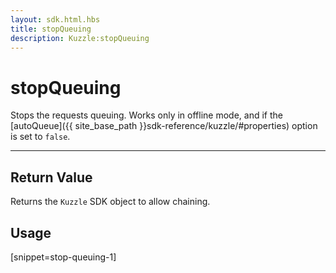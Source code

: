 ```yaml
---
layout: sdk.html.hbs
title: stopQueuing
description: Kuzzle:stopQueuing
---
```

  

# stopQueuing
Stops the requests queuing. Works only in offline mode, and if the [autoQueue]({{ site_base_path }}sdk-reference/kuzzle/#properties) option is set to `false`.

---

## Return Value

Returns the `Kuzzle` SDK object to allow chaining.

## Usage

[snippet=stop-queuing-1]
